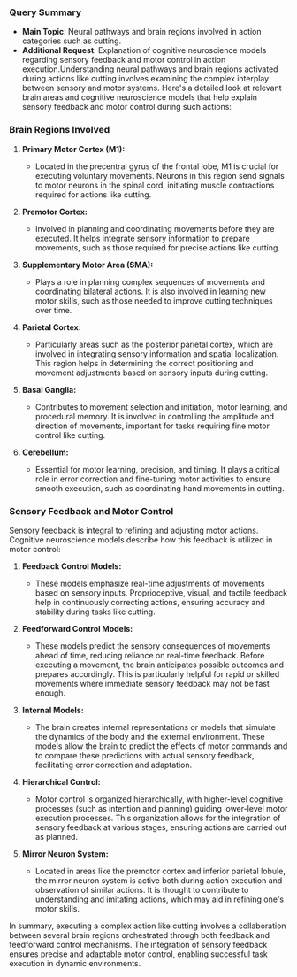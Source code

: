 ### Query Summary
- **Main Topic**: Neural pathways and brain regions involved in action categories such as cutting.
- **Additional Request**: Explanation of cognitive neuroscience models regarding sensory feedback and motor control in action execution.Understanding neural pathways and brain regions activated during actions like cutting involves examining the complex interplay between sensory and motor systems. Here's a detailed look at relevant brain areas and cognitive neuroscience models that help explain sensory feedback and motor control during such actions:

### Brain Regions Involved

1. **Primary Motor Cortex (M1):**
   - Located in the precentral gyrus of the frontal lobe, M1 is crucial for executing voluntary movements. Neurons in this region send signals to motor neurons in the spinal cord, initiating muscle contractions required for actions like cutting.

2. **Premotor Cortex:**
   - Involved in planning and coordinating movements before they are executed. It helps integrate sensory information to prepare movements, such as those required for precise actions like cutting.

3. **Supplementary Motor Area (SMA):**
   - Plays a role in planning complex sequences of movements and coordinating bilateral actions. It is also involved in learning new motor skills, such as those needed to improve cutting techniques over time.

4. **Parietal Cortex:**
   - Particularly areas such as the posterior parietal cortex, which are involved in integrating sensory information and spatial localization. This region helps in determining the correct positioning and movement adjustments based on sensory inputs during cutting.

5. **Basal Ganglia:**
   - Contributes to movement selection and initiation, motor learning, and procedural memory. It is involved in controlling the amplitude and direction of movements, important for tasks requiring fine motor control like cutting.

6. **Cerebellum:**
   - Essential for motor learning, precision, and timing. It plays a critical role in error correction and fine-tuning motor activities to ensure smooth execution, such as coordinating hand movements in cutting.

### Sensory Feedback and Motor Control

Sensory feedback is integral to refining and adjusting motor actions. Cognitive neuroscience models describe how this feedback is utilized in motor control:

1. **Feedback Control Models:**
   - These models emphasize real-time adjustments of movements based on sensory inputs. Proprioceptive, visual, and tactile feedback help in continuously correcting actions, ensuring accuracy and stability during tasks like cutting.

2. **Feedforward Control Models:**
   - These models predict the sensory consequences of movements ahead of time, reducing reliance on real-time feedback. Before executing a movement, the brain anticipates possible outcomes and prepares accordingly. This is particularly helpful for rapid or skilled movements where immediate sensory feedback may not be fast enough.

3. **Internal Models:**
   - The brain creates internal representations or models that simulate the dynamics of the body and the external environment. These models allow the brain to predict the effects of motor commands and to compare these predictions with actual sensory feedback, facilitating error correction and adaptation.

4. **Hierarchical Control:**
   - Motor control is organized hierarchically, with higher-level cognitive processes (such as intention and planning) guiding lower-level motor execution processes. This organization allows for the integration of sensory feedback at various stages, ensuring actions are carried out as planned.

5. **Mirror Neuron System:**
   - Located in areas like the premotor cortex and inferior parietal lobule, the mirror neuron system is active both during action execution and observation of similar actions. It is thought to contribute to understanding and imitating actions, which may aid in refining one's motor skills.

In summary, executing a complex action like cutting involves a collaboration between several brain regions orchestrated through both feedback and feedforward control mechanisms. The integration of sensory feedback ensures precise and adaptable motor control, enabling successful task execution in dynamic environments.